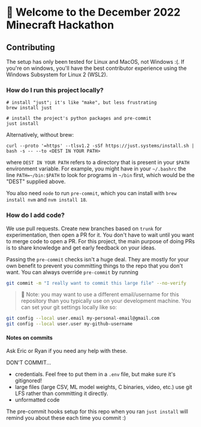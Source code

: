 # 📣 Welcome to the December 2022 Minecraft Hackathon


## Contributing

The setup has only been tested for Linux and MacOS, not Windows :(.
If you're on windows, you'll have the best contributor experience using the Windows Subsystem for Linux 2 (WSL2).

### How do I run this project locally?

```
# install "just"; it's like "make", but less frustrating
brew install just

# install the project's python packages and pre-commit
just install
```

Alternatively, without brew:
```
curl --proto '=https' --tlsv1.2 -sSf https://just.systems/install.sh | bash -s -- --to <DEST IN YOUR PATH>
```

where `DEST IN YOUR PATH` refers to a directory that is present in your `$PATH` environment variable. For example, you might have in your `~/.bashrc` the line `PATH=~/bin:$PATH` to look for programs in `~/bin` first, which would be the "DEST" supplied above.

You also need `node` to run `pre-commit`, which you can install with `brew install nvm` and `nvm install 18`.


### How do I add code?

We use pull requests. Create new branches based on `trunk` for experimentation, then open a PR for it.
You don't have to wait until you want to merge code to open a PR. For this project, the main purpose of doing PRs
is to share knowledge and get early feedback on your ideas.

Passing the `pre-commit` checks isn't a huge deal. They are mostly for your own benefit to prevent you
committing things to the repo that you don't want. You can always override `pre-commit` by running

```bash
git commit -m "I really want to commit this large file" --no-verify
```

> 📌 Note: you may want to use a different email/username for this repository than
> you typically use on your development machine. You can set your git settings locally
> like so:

```bash
git config --local user.email my-personal-email@gmail.com
git config --local user.user my-github-username
```
#### Notes on commits

Ask Eric or Ryan if you need any help with these.

DON'T COMMIT...

- credentials. Feel free to put them in a `.env` file, but make sure it's gitignored!
- large files (large CSV, ML model weights, C binaries, video, etc.)
  use git LFS rather than committing it directly.
- unformatted code

The pre-commit hooks setup for this repo when you ran `just install` will remind you
about these each time you commit :)
